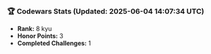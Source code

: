 ### 🏆 Codewars Stats (Updated: 2025-06-04 14:07:34 UTC)

- **Rank:** 8 kyu
- **Honor Points:** 3
- **Completed Challenges:** 1
